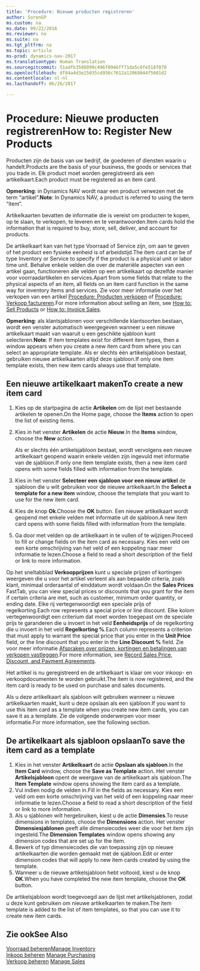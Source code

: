 ```yaml
---
title: 'Procedure: Nieuwe producten registreren'
author: SorenGP
ms.custom: na
ms.date: 09/22/2016
ms.reviewer: na
ms.suite: na
ms.tgt_pltfrm: na
ms.topic: article
ms-prod: dynamics-nav-2017
ms.translationtype: Human Translation
ms.sourcegitcommit: 51adfb3588099c496f0946ff71da5c6fe518f070
ms.openlocfilehash: df84a4d3e15035cd956c7612a12069844f5601d2
ms.contentlocale: nl-nl
ms.lasthandoff: 06/26/2017

---
```


# <a name="how-to-register-new-products"></a><span data-ttu-id="c0d4a-102">Procedure: Nieuwe producten registreren</span><span class="sxs-lookup"><span data-stu-id="c0d4a-102">How to: Register New Products</span></span>

<span data-ttu-id="c0d4a-103">Producten zijn de basis van uw bedrijf, de goederen of diensten waarin u handelt.</span><span class="sxs-lookup"><span data-stu-id="c0d4a-103">Products are the basis of your business, the goods or services that you trade in.</span></span> <span data-ttu-id="c0d4a-104">Elk product moet worden geregistreerd als een artikelkaart.</span><span class="sxs-lookup"><span data-stu-id="c0d4a-104">Each product must be registered as an item card.</span></span>

<span data-ttu-id="c0d4a-105">**Opmerking**: in Dynamics NAV wordt naar een product verwezen met de term “artikel”.</span><span class="sxs-lookup"><span data-stu-id="c0d4a-105">**Note**: In Dynamics NAV, a product is referred to using the term “item”.</span></span>

<span data-ttu-id="c0d4a-106">Artikelkaarten bevatten de informatie die is vereist om producten te kopen, op te slaan, te verkopen, te leveren en te verantwoorden.</span><span class="sxs-lookup"><span data-stu-id="c0d4a-106">Item cards hold the information that is required to buy, store, sell, deliver, and account for products.</span></span>

<span data-ttu-id="c0d4a-107">De artikelkaart kan van het type Voorraad of Service zijn, om aan te geven of het product een fysieke eenheid is of arbeidstijd.</span><span class="sxs-lookup"><span data-stu-id="c0d4a-107">The item card can be of type Inventory or Service to specify if the product is a physical unit or labor time unit.</span></span> <span data-ttu-id="c0d4a-108">Behalve enkele velden die over de materiële aspecten van een artikel gaan, functioneren alle velden op een artikelkaart op dezelfde manier voor voorraadartikelen en services.</span><span class="sxs-lookup"><span data-stu-id="c0d4a-108">Apart from some fields that relate to the physical aspects of an item, all fields on an item card function in the same way for inventory items and services.</span></span> <span data-ttu-id="c0d4a-109">Zie voor meer informatie over het verkopen van een artikel [Procedure: Producten verkopen](sales-how-sell-products.md) of [Procedure: Verkoop factureren](sales-how-invoice-sales.md).</span><span class="sxs-lookup"><span data-stu-id="c0d4a-109">For more information about selling an item, see [How to: Sell Products](sales-how-sell-products.md) or [How to: Invoice Sales](sales-how-invoice-sales.md).</span></span>

<span data-ttu-id="c0d4a-110">**Opmerking**: als klantsjablonen voor verschillende klantsoorten bestaan, wordt een venster automatisch weergegeven wanneer u een nieuwe artikelkaart maakt van waaruit u een geschikte sjabloon kunt selecteren.</span><span class="sxs-lookup"><span data-stu-id="c0d4a-110">**Note**: If item templates exist for different item types, then a window appears when you create a new item card from where you can select an appropriate template.</span></span> <span data-ttu-id="c0d4a-111">Als er slechts één artikelsjabloon bestaat, gebruiken nieuwe artikelkaarten altijd deze sjabloon.</span><span class="sxs-lookup"><span data-stu-id="c0d4a-111">If only one item template exists, then new item cards always use that template.</span></span>

## <a name="to-create-a-new-item-card"></a><span data-ttu-id="c0d4a-112">Een nieuwe artikelkaart maken</span><span class="sxs-lookup"><span data-stu-id="c0d4a-112">To create a new item card</span></span>
1. <span data-ttu-id="c0d4a-113">Kies op de startpagina de actie **Artikelen** om de lijst met bestaande artikelen te openen.</span><span class="sxs-lookup"><span data-stu-id="c0d4a-113">On the Home page, choose the **Items** action to open the list of existing items.</span></span>  
2. <span data-ttu-id="c0d4a-114">Kies in het venster **Artikelen** de actie **Nieuw**.</span><span class="sxs-lookup"><span data-stu-id="c0d4a-114">In the **Items** window, choose the **New** action.</span></span>

    <span data-ttu-id="c0d4a-115">Als er slechts één artikelsjabloon bestaat, wordt vervolgens een nieuwe artikelkaart geopend waarin enkele velden zijn ingevuld met informatie van de sjabloon.</span><span class="sxs-lookup"><span data-stu-id="c0d4a-115">If only one item template exists, then a new item card opens with some fields filled with information from the template.</span></span>
3. <span data-ttu-id="c0d4a-116">Kies in het venster **Selecteer een sjabloon voor een nieuw artikel** de sjabloon die u wilt gebruiken voor de nieuwe artikelkaart.</span><span class="sxs-lookup"><span data-stu-id="c0d4a-116">In the **Select a template for a new item** window, choose the template that you want to use for the new item card.</span></span>
4. <span data-ttu-id="c0d4a-117">Kies de knop **Ok**.</span><span class="sxs-lookup"><span data-stu-id="c0d4a-117">Choose the **OK** button.</span></span> <span data-ttu-id="c0d4a-118">Een nieuwe artikelkaart wordt geopend met enkele velden met informatie uit de sjabloon.</span><span class="sxs-lookup"><span data-stu-id="c0d4a-118">A new item card opens with some fields filled with information from the template.</span></span>
5. <span data-ttu-id="c0d4a-119">Ga door met velden op de artikelkaart in te vullen of te wijzigen.</span><span class="sxs-lookup"><span data-stu-id="c0d4a-119">Proceed to fill or change fields on the item card as necessary.</span></span> <span data-ttu-id="c0d4a-120">Kies een veld om een korte omschrijving van het veld of een koppeling naar meer informatie te lezen.</span><span class="sxs-lookup"><span data-stu-id="c0d4a-120">Choose a field to read a short description of the field or link to more information.</span></span>

<span data-ttu-id="c0d4a-121">Op het sneltabblad **Verkoopprijzen** kunt u speciale prijzen of kortingen weergeven die u voor het artikel verleent als aan bepaalde criteria, zoals klant, minimaal orderaantal of einddatum wordt voldaan.</span><span class="sxs-lookup"><span data-stu-id="c0d4a-121">On the **Sales Prices** FastTab, you can view special prices or discounts that you grant for the item if certain criteria are met, such as customer, minimum order quantity, or ending date.</span></span> <span data-ttu-id="c0d4a-122">Elke rij vertegenwoordigt een speciale prijs of regelkorting.</span><span class="sxs-lookup"><span data-stu-id="c0d4a-122">Each row represents a special price or line discount.</span></span> <span data-ttu-id="c0d4a-123">Elke kolom vertegenwoordigt een criterium dat moet worden toegepast om de speciale prijs te garanderen die u invoert in het veld **Eenheidsprijs** of de regelkorting die u invoert in het veld **Regelkorting %**.</span><span class="sxs-lookup"><span data-stu-id="c0d4a-123">Each column represents a criterion that must apply to warrant the special price that you enter in the **Unit Price** field, or the line discount that you enter in the **Line Discount %** field.</span></span> <span data-ttu-id="c0d4a-124">Zie voor meer informatie [Afspraken over prijzen, kortingen en betalingen van verkopen vastleggen](sales-how-record-sales-price-discount-payment-agreements.md).</span><span class="sxs-lookup"><span data-stu-id="c0d4a-124">For more information, see [Record Sales Price, Discount, and Payment Agreements](sales-how-record-sales-price-discount-payment-agreements.md).</span></span>

<span data-ttu-id="c0d4a-125">Het artikel is nu geregistreerd en de artikelkaart is klaar om voor inkoop- en verkoopdocumenten te worden gebruikt.</span><span class="sxs-lookup"><span data-stu-id="c0d4a-125">The item is now registered, and the item card is ready to be used on purchase and sales documents.</span></span>

<span data-ttu-id="c0d4a-126">Als u deze artikelkaart als sjabloon wilt gebruiken wanneer u nieuwe artikelkaarten maakt, kunt u deze opslaan als een sjabloon.</span><span class="sxs-lookup"><span data-stu-id="c0d4a-126">If you want to use this item card as a template when you create new item cards, you can save it as a template.</span></span> <span data-ttu-id="c0d4a-127">Zie de volgende onderwerpen voor meer informatie.</span><span class="sxs-lookup"><span data-stu-id="c0d4a-127">For more information, see the following section.</span></span>

## <a name="to-save-the-item-card-as-a-template"></a><span data-ttu-id="c0d4a-128">De artikelkaart als sjabloon opslaan</span><span class="sxs-lookup"><span data-stu-id="c0d4a-128">To save the item card as a template</span></span>
1. <span data-ttu-id="c0d4a-129">Kies in het venster **Artikelkaart** de actie **Opslaan als sjabloon**.</span><span class="sxs-lookup"><span data-stu-id="c0d4a-129">In the **Item Card** window, choose the **Save as Template** action.</span></span> <span data-ttu-id="c0d4a-130">Het venster **Artikelsjabloon** opent de weergave van de artikelkaart als sjabloon.</span><span class="sxs-lookup"><span data-stu-id="c0d4a-130">The **Item Template** window opens showing the item card as a template.</span></span>
2. <span data-ttu-id="c0d4a-131">Vul indien nodig de velden in.</span><span class="sxs-lookup"><span data-stu-id="c0d4a-131">Fill in the fields as necessary.</span></span> <span data-ttu-id="c0d4a-132">Kies een veld om een korte omschrijving van het veld of een koppeling naar meer informatie te lezen.</span><span class="sxs-lookup"><span data-stu-id="c0d4a-132">Choose a field to read a short description of the field or link to more information.</span></span>
3. <span data-ttu-id="c0d4a-133">Als u sjablonen wilt hergebruiken, kiest u de actie **Dimensies**.</span><span class="sxs-lookup"><span data-stu-id="c0d4a-133">To reuse dimensions in templates, choose the **Dimensions** action.</span></span> <span data-ttu-id="c0d4a-134">Het venster **Dimensiesjablonen** geeft alle dimensiecodes weer die voor het item zijn ingesteld.</span><span class="sxs-lookup"><span data-stu-id="c0d4a-134">The **Dimension Templates** window opens showing any dimension codes that are set up for the item.</span></span>
4. <span data-ttu-id="c0d4a-135">Bewerk of typ dimensiecodes die van toepassing zijn op nieuwe artikelkaarten die worden gemaakt met de sjabloon.</span><span class="sxs-lookup"><span data-stu-id="c0d4a-135">Edit or enter dimension codes that will apply to new item cards created by using the template.</span></span>
5. <span data-ttu-id="c0d4a-136">Wanneer u de nieuwe artikelsjabloon hebt voltooid, kiest u de knop **OK**.</span><span class="sxs-lookup"><span data-stu-id="c0d4a-136">When you have completed the new item template, choose the **OK** button.</span></span>

<span data-ttu-id="c0d4a-137">De artikelsjabloon wordt toegevoegd aan de lijst met artikelsjablonen, zodat u deze kunt gebruiken om nieuwe artikelkaarten te maken.</span><span class="sxs-lookup"><span data-stu-id="c0d4a-137">The item template is added to the list of item templates, so that you can use it to create new item cards.</span></span>

## <a name="see-also"></a><span data-ttu-id="c0d4a-138">Zie ook</span><span class="sxs-lookup"><span data-stu-id="c0d4a-138">See Also</span></span>
  [<span data-ttu-id="c0d4a-139">Voorraad beheren</span><span class="sxs-lookup"><span data-stu-id="c0d4a-139">Manage Inventory</span></span>](inventory-manage-inventory.md)  
<span data-ttu-id="c0d4a-140">  [Inkoop beheren](purchasing-manage-purchasing.md)</span><span class="sxs-lookup"><span data-stu-id="c0d4a-140">  [Manage Purchasing](purchasing-manage-purchasing.md)</span></span>  
<span data-ttu-id="c0d4a-141">  [Verkoop beheren](sales-manage-sales.md)</span><span class="sxs-lookup"><span data-stu-id="c0d4a-141">  [Manage Sales](sales-manage-sales.md)</span></span>

